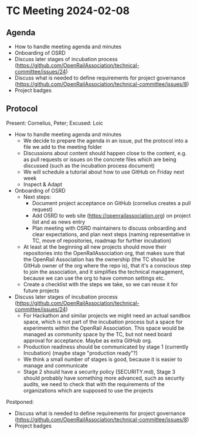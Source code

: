 # TC Meeting 2024-02-08

## Agenda

* How to handle meeting agenda and minutes
* Onboarding of OSRD
* Discuss later stages of incubation process (https://github.com/OpenRailAssociation/technical-committee/issues/24)
* Discuss what is needed to define requirements for project governance (https://github.com/OpenRailAssociation/technical-committee/issues/8)
* Project badges

## Protocol

Present: Cornelius, Peter; Excused: Loic

* How to handle meeting agenda and minutes
  * We decide to prepare the agenda in an issue, put the protocol into a file we add to the meeting folder
  * Discussions about content should happen close to the content, e.g. as pull requests or issues on the concrete files which are being discussed (such as the incubation process document)
  * We will schedule a tutorial about how to use GitHub on Friday next week
  * Inspect & Adapt
* Onboarding of OSRD
  * Next steps:
    * Document project acceptance on GitHub (cornelius creates a pull request)
    * Add OSRD to web site (https://openrailassociation.org) on project list and as news entry
    * Plan meeting with OSRD maintainers to discuss onboarding and clear expectations, and plan next steps (naming representative in TC, move of repositories, roadmap for further incubation)
  * At least at the beginning all new projects should move their repositories into the OpenRailAssociation org, that makes sure that the OpenRail Association has the ownership (the TC should be GItHub owner of the org where the repo is), that it's a conscious step to join the association, and it simplifies the technical management, because we can use the org to have common settings etc.
  * Create a checklist with the steps we take, so we can reuse it for future projects
* Discuss later stages of incubation process (https://github.com/OpenRailAssociation/technical-committee/issues/24)
  * For Hackathon and similar projects we might need an actual sandbox space, which is not part of the incubation process but a space for experiments within the OpenRail Association. This space would be managed as community space by the TC, but not need board approval for acceptance. Maybe as extra GitHub org.
  * Production readiness should be communicated by stage 1 (currently Incubation) (maybe stage "production ready"?)
  * We think a small number of stages is good, because it is easier to manage and communicate
  * Stage 2 should have a security policy (SECURITY.md), Stage 3 should probably have something more advanced, such as security audits, we need to check that with the requirements of the organizations which are supposed to use the projects

Postponed:

* Discuss what is needed to define requirements for project governance (https://github.com/OpenRailAssociation/technical-committee/issues/8)
* Project badges
